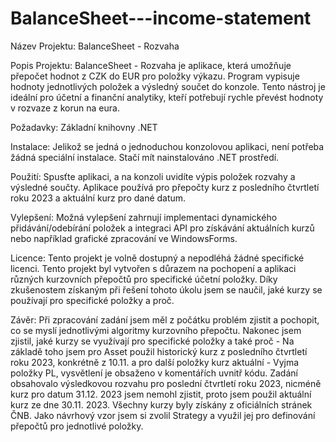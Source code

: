 # BalanceSheet---income-statement

Název Projektu: BalanceSheet - Rozvaha

Popis Projektu:
BalanceSheet - Rozvaha je aplikace, která umožňuje přepočet hodnot z CZK do EUR pro položky výkazu. Program vypisuje hodnoty jednotlivých položek a výsledný součet do konzole. Tento nástroj je ideální pro účetní a finanční analytiky, kteří potřebují rychle převést hodnoty v rozvaze z korun na eura.

Požadavky:
Základní knihovny .NET

Instalace:
Jelikož se jedná o jednoduchou konzolovou aplikaci, není potřeba žádná speciální instalace. Stačí mít nainstalováno .NET prostředí.

Použití:
Spusťte aplikaci, a na konzoli uvidíte výpis položek rozvahy a výsledné součty.
Aplikace používá pro přepočty kurz z posledního čtvrtletí roku 2023 a aktuální kurz pro dané datum.

Vylepšení:
Možná vylepšení zahrnují implementaci dynamického přidávání/odebírání položek a integraci API pro získávání aktuálních kurzů nebo například grafické zpracování ve WindowsForms.

Licence:
Tento projekt je volně dostupný a nepodléhá žádné specifické licenci.
Tento projekt byl vytvořen s důrazem na pochopení a aplikaci různých kurzovních přepočtů pro specifické účetní položky. Díky zkušenostem získaným při řešení tohoto úkolu jsem se naučil, jaké kurzy se používají pro specifické položky a proč.

Závěr:
Při zpracování zadání jsem měl z počátku problém zjistit a pochopit, co se myslí jednotlivými algoritmy kurzovního přepočtu. Nakonec jsem zjistil, jaké kurzy se využívají pro specifické položky a také proč - Na základě toho jsem pro Asset použil historický kurz z posledního čtvrtletí roku 2023, konkrétně z 10.11. a pro další položky kurz aktuální  - Vyjma položky PL, vysvětlení je obsaženo v komentářích uvnitř kódu. Zadání obsahovalo výsledkovou rozvahu pro poslední čtvrtletí roku 2023, nicméně kurz pro datum 31.12. 2023 jsem nemohl zjistit, proto jsem použil aktuální kurz ze dne 30.11. 2023. Všechny kurzy byly získány z oficiálních stránek ČNB. Jako návrhový vzor jsem si zvolil Strategy a využil jej pro definování přepočtů pro jednotlivé položky. 
